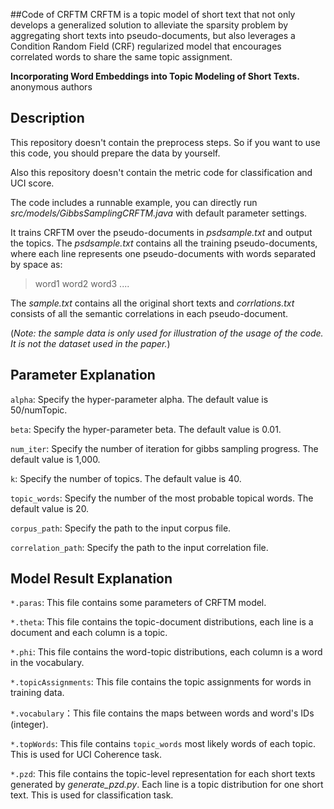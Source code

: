 ##Code of CRFTM
CRFTM is a topic model of short text that not only develops a generalized solution to alleviate the sparsity problem by aggregating short texts into pseudo-documents, but also leverages a Condition Random Field (CRF) regularized model that encourages correlated words to share the same topic assignment.

**Incorporating Word Embeddings into Topic Modeling of Short Texts.**
anonymous authors

## Description

This repository doesn't contain the preprocess steps. So if you want to use this code, you should prepare the data by yourself. 

Also this repository doesn't contain the metric code for classification and UCI score. 

The code includes a runnable example, you can directly run *src/models/GibbsSamplingCRFTM.java* with default parameter settings.

It trains CRFTM over the pseudo-documents in *psdsample.txt* and output the topics. The *psdsample.txt* contains all the training pseudo-documents, where each line represents one pseudo-documents with words separated by space as:
> word1 word2 word3 ....

The *sample.txt* contains all the original short texts and *corrlations.txt* consists of all the semantic correlations in each pseudo-document.

(*Note: the sample data is only used for illustration of the usage of the code. It is not the dataset used in the paper.*)

## Parameter Explanation

`alpha`: Specify the hyper-parameter alpha. The default value is 50/numTopic.

`beta`: Specify the hyper-parameter beta. The default value is 0.01.

`num_iter`: Specify the number of iteration for gibbs sampling progress. The default value is 1,000.

`k`: Specify the number of topics. The default value is 40.

`topic_words`: Specify the number of the most probable topical words. The default value is 20.

`corpus_path`: Specify the path to the input corpus file.

`correlation_path`: Specify the path to the input correlation file.

## Model Result Explanation

`*.paras`: This file contains some parameters of CRFTM model.

`*.theta`: This file contains the topic-document distributions, each line is a document and each column is a topic.

`*.phi`: This file contains the word-topic distributions, each column is a word in the vocabulary.

`*.topicAssignments`: This file contains the topic assignments for words in training data. 

`*.vocabulary`：This file contains the maps between words and word's IDs (integer). 

`*.topWords`: This file contains `topic_words` most likely words of each topic. This is used for UCI Coherence task.

`*.pzd`: This file contains the topic-level representation for each short texts generated by *generate_pzd.py*. Each line is a topic distribution for one short text. This is used for classification task.
